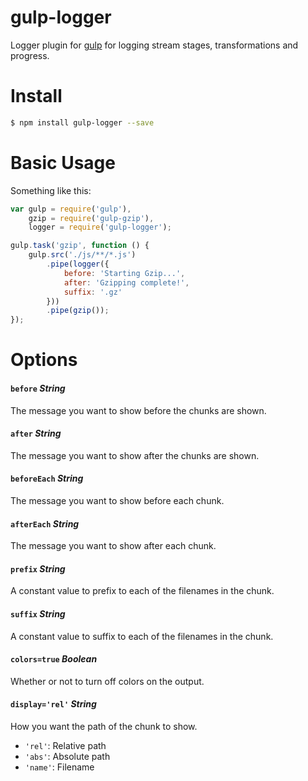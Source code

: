 gulp-logger
===========

Logger plugin for [gulp](http://gulpjs.com/) for logging stream stages, transformations and progress.

# Install

```bash
$ npm install gulp-logger --save
```

# Basic Usage

Something like this:

```js
var gulp = require('gulp'),
    gzip = require('gulp-gzip'),
    logger = require('gulp-logger');

gulp.task('gzip', function () {
    gulp.src('./js/**/*.js')
        .pipe(logger({
            before: 'Starting Gzip...',
            after: 'Gzipping complete!',
            suffix: '.gz'
        }))
        .pipe(gzip());
});
```

# Options

#### `before` *String*
The message you want to show before the chunks are shown.

#### `after` *String*
The message you want to show after the chunks are shown.

#### `beforeEach` *String*
The message you want to show before each chunk.

#### `afterEach` *String*
The message you want to show after each chunk.

#### `prefix` *String*
A constant value to prefix to each of the filenames in the chunk.

#### `suffix` *String*
A constant value to suffix to each of the filenames in the chunk.

#### `colors=true` *Boolean*
Whether or not to turn off colors on the output.

#### `display='rel'` *String*

How you want the path of the chunk to show.
- `'rel'`: Relative path
- `'abs'`: Absolute path
- `'name'`: Filename
